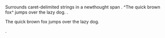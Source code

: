 Surrounds caret-delimited strings in a newthought span
.
^The quick brown fox^ jumps over the lazy dog.
.
<p><span class="newthought">The quick brown fox</span> jumps over the lazy dog.</p>
.
